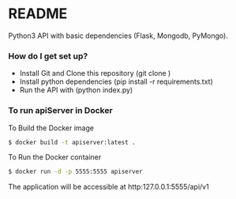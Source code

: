 
# README #

Python3 API with basic dependencies (Flask, Mongodb, PyMongo).

### How do I get set up? ###
* Install Git and Clone this repository (git clone <clone utl>)
* Install python dependencies (pip install -r requirements.txt)
* Run the API with (python index.py)
  
  
 ### To run apiServer in Docker

To Build the Docker image 

```bash
$ docker build -t apiserver:latest .
```

To Run the Docker container 

```bash
$ docker run -d -p 5555:5555 apiserver
```
The application will be accessible at http:127.0.0.1:5555/api/v1
